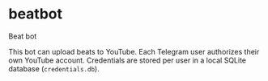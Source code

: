 # beatbot
Beat bot

This bot can upload beats to YouTube. Each Telegram user authorizes their own
YouTube account. Credentials are stored per user in a local SQLite database
(`credentials.db`).
